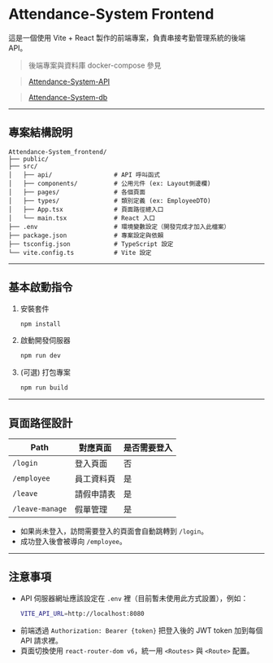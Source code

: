 

# Attendance-System Frontend

這是一個使用 Vite + React 製作的前端專案，負責串接考勤管理系統的後端 API。

> 後端專案與資料庫 docker-compose 參見

> [Attendance-System-API](https://github.com/JunTingLin/Attendance-System-API)

> [Attendance-System-db](https://github.com/JunTingLin/Attendance-System-db)

---

## 專案結構說明

```
Attendance-System_frontend/
├── public/                 
├── src/
│   ├── api/                 # API 呼叫函式
│   ├── components/          # 公用元件 (ex: Layout側邊欄)
│   ├── pages/               # 各個頁面
│   ├── types/               # 類別定義 (ex: EmployeeDTO)
│   ├── App.tsx              # 頁面路徑總入口
│   └── main.tsx             # React 入口
├── .env                     # 環境變數設定（開發完成才加入此檔案）
├── package.json             # 專案設定與依賴
├── tsconfig.json            # TypeScript 設定
└── vite.config.ts           # Vite 設定
```

---

## 基本啟動指令

1. 安裝套件
   ```bash
   npm install
   ```

2. 啟動開發伺服器
   
   ```bash
   npm run dev
   ```
3. (可選) 打包專案
   
   ```bash
   npm run build
   ```

---

## 頁面路徑設計

| Path             | 對應頁面         | 是否需要登入 |
| ---------------- | ---------------- | ------------ |
| `/login`         | 登入頁面          | 否           |
| `/employee`      | 員工資料頁        | 是           |
| `/leave`         | 請假申請表        | 是           |
| `/leave-manage`  | 假單管理          | 是           |

- 如果尚未登入，訪問需要登入的頁面會自動跳轉到 `/login`。
- 成功登入後會被導向 `/employee`。

---

## 注意事項

- API 伺服器網址應該設定在 `.env` 裡（目前暫未使用此方式設置），例如：
  ```bash
  VITE_API_URL=http://localhost:8080
  ```
- 前端透過 `Authorization: Bearer {token}` 把登入後的 JWT token 加到每個 API 請求裡。
- 頁面切換使用 `react-router-dom v6`，統一用 `<Routes>` 與 `<Route>` 配置。

```

```

